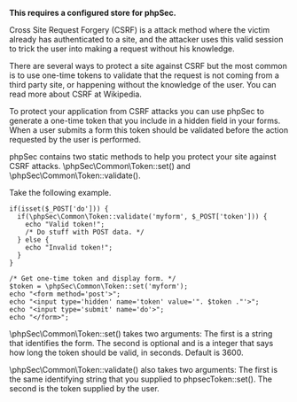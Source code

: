 **This requires a configured store for phpSec.**


Cross Site Request Forgery (CSRF) is a attack method where the victim already has authenticated to a site, and the attacker uses this valid session to trick the user into making a request without his knowledge.

There are several ways to protect a site against CSRF but the most common is to use one-time tokens to validate that the request is not coming from a third party site, or happening without the knowledge of the user. You can read more about CSRF at Wikipedia.

To protect your application from CSRF attacks you can use phpSec to generate a one-time token that you include in a hidden field in your forms. When a user submits a form this token should be validated before the action requested by the user is performed.

phpSec contains two static methods to help you protect your site against CSRF attacks. \phpSec\Common\Token::set() and \phpSec\Common\Token::validate().

Take the following example.

    if(isset($_POST['do'])) {
      if(\phpSec\Common\Token::validate('myform', $_POST['token'])) {
        echo "Valid token!";
        /* Do stuff with POST data. */
      } else {
        echo "Invalid token!";
      }
    }
    
    /* Get one-time token and display form. */
    $token = \phpSec\Common\Token::set('myform');
    echo "<form method='post'>";
    echo "<input type='hidden' name='token' value='". $token ."'>";
    echo "<input type='submit' name='do'>";
    echo "</form>";

\phpSec\Common\Token::set() takes two arguments: The first is a string that identifies the form. The second is optional and is a integer that says how long the token should be valid, in seconds. Default is 3600.

\phpSec\Common\Token::validate() also takes two arguments: The first is the same identifying string that you supplied to phpsecToken::set(). The second is the token supplied by the user.
